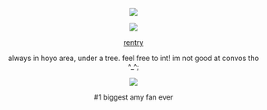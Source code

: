<p align="center"
  
  ![](https://komarev.com/ghpvc/?username=yutanejohiel&color=ff87c5&style=plastic&label=♡&abbreviated=true)

<p align="center"
  
  ![](https://64.media.tumblr.com/46a0b4c428b3c49608a3d022be328105/ee7e25143d4ad85a-bc/s400x600/9731b4233753cf35ba4420221c45cf10a30c9bfa.gifv)

  <p align="center" 

[rentry](https://rentry.co/esper)

<p align="center" 

always in hoyo area, under a tree. 
feel free to int! im not good at convos tho ^_^;

<p align="center" 
  
![](https://64.media.tumblr.com/6d40f310c4f349f9b75f08752bbda165/46505ae1dd62b12e-87/s100x200/968334e5d82167d97f15eef241ecfe45359eee4a.gifv)

<p align="center" 

#1 biggest amy fan ever 

